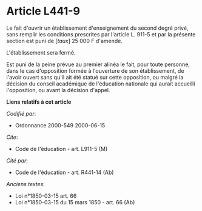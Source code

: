 # Article L441-9

Le fait d'ouvrir un établissement d'enseignement du second degré privé, sans remplir les conditions prescrites par l'article
L. 911-5 et par la présente section est puni de [*taux*] 25 000 F d'amende.

L'établissement sera fermé.

Est puni de la peine prévue au premier alinéa le fait, pour toute personne, dans le cas d'opposition formée à l'ouverture de
son établissement, de l'avoir ouvert sans qu'il ait été statué sur cette opposition, ou malgré la décision du conseil
académique de l'éducation nationale qui aurait accueilli l'opposition, ou avant la décision d'appel.

**Liens relatifs à cet article**

_Codifié par_:

  - Ordonnance 2000-549 2000-06-15

_Cite_:

  - Code de l'éducation - art. L911-5 (M)

_Cité par_:

  - Code de l'éducation - art. R441-14 (Ab)

_Anciens textes_:

  - Loi n°1850-03-15 art. 66
  - Loi n°1850-03-15 du 15 mars 1850 - art. 66 (Ab)
